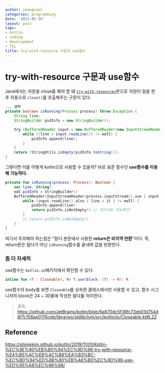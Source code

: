 ```yaml
---
author: jeongcool
categories: programming
date: '2022-05-16'
layout: post
tags:
- kotlin
- coding
- development
- TIL
title: try-with-resource 구문과 use함수
---
```


# try-with-resource 구문과 use함수
Java에서는 자원을 close를 해야 할 떄 [`try-with-resources`](../java/grammar/try-with-resources.md)문으로 자원이 일을 한 후 자동으로 `close()`를 호출해주는 구문이 있다.

```java
... 생략
private boolean isRunning(Process process) throw Exception {
    String line;
    StringBuilder pidInfo = new StringBuilder();

    try (BufferedReader input = new BufferedReader(new InputStreamReader(process.getInputStream()))) {
        while ((line = input.readLine()) != null) {
            pidInfo.append(line);
        }
    } 
    return !StringUtils.isEmpty(pidInfo.toString());
}
```

그렇다면 이를 어떻게 kotlin으로 사용할 수 있을까? 바로 표준 함수인 **use함수를 이용해 가능하다.**
```kotlin
private fun isRunning(process: Process): Boolean {
    var line: String?
    val pidInfo = StringBuilder()
    BufferedReader(InputStreamReader(process.inputStream)).use { input ->
        while (input.readLine().also { line = it } != null) {
            pidInfo.append(line)
            return pidInfo.isNotEmpty() // 여기서도 가능하다!
        }
        // return pidInfo.isNotEmpty() 
    }
}
```
여기서 주의해야 하는점은 "람다 본문에서 사용한 **return은 비지역 반환**"이다. 즉, return문은 람다가 아닌 `isRunning`함수를 끝내며 값을 반환한다.

### 좀 더 자세히
use함수는 `kotlin.io`패키지에서 확인할 수 있다.
```kotlin
inline fun <T : Closeable?, R> T.use(block: (T) -> R): R
```
use함수의 body를 보면  `Closeable`를 상속한 클레스에서만 사용할 수 있고, 함수 시그니처의 block은 24 ~ 30줄에 작성한 람다를 의미한다.

> 코드: https://github.com/JetBrains/kotlin/blob/6a670dc5f38fc73eb01d754d8f7c158ae0176ceb/libraries/stdlib/jvm/src/kotlin/io/Closeable.kt#L22

## Reference
https://shinjekim.github.io/kotlin/2019/11/01/Kotlin-%EC%9E%90%EB%B0%94%EC%9D%98-try-with-resource-%EA%B5%AC%EB%AC%B8%EA%B3%BC-%EC%BD%94%ED%8B%80%EB%A6%B0%EC%9D%98-use-%ED%95%A8%EC%88%98/